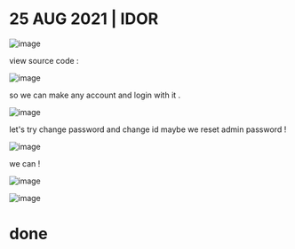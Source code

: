 # 25 AUG 2021 | IDOR

![image](https://user-images.githubusercontent.com/67979878/130852156-dca78b2d-6aa1-4686-a333-ce1427c6413a.png)

view source code :

![image](https://user-images.githubusercontent.com/67979878/130852230-99c064a3-c3a5-4f0b-bc70-69c6ae4dc2bc.png)

so we can make any account and login with it .

![image](https://user-images.githubusercontent.com/67979878/130852405-a1f5f881-2847-40e6-a80d-37b68b35d93c.png)


let's try change password and change id maybe we reset admin password ! 

![image](https://user-images.githubusercontent.com/67979878/130852587-6abecad9-b2a9-4744-83af-7da905a7c15b.png)


we can !

![image](https://user-images.githubusercontent.com/67979878/130852674-b95ca19d-ba1a-4ec5-98d0-8237a7b042c8.png)


![image](https://user-images.githubusercontent.com/67979878/130852702-7750e620-cd4d-4996-9c00-a19bb250cc44.png)


# done 





